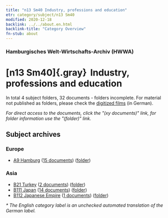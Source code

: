```yaml
---
title: "n13 Sm40 Industry, professions and education"
etr: category/subject/n13 Sm40
modified: 2020-12-18
backlink: ../../about.en.html
backlink-title: "Category Overview"
fn-stub: about
---
```


### Hamburgisches Welt-Wirtschafts-Archiv (HWWA)
# [n13 Sm40]{.gray}&#8201; Industry, professions and education&#160; 





In total 4 subject folders, 32 documents - folders incomplete.
For material not published as folders, please check the [digitized films](/film/h1_sh) (in German).

_For direct access to the documents, click the "(xy documents)" link, for folder information use the "(folder)" link._

## Subject archives



### Europe

- [A9 Hamburg](../../../geo/about.en.html#A9) (<a href="https://dfg-viewer.de/show/?tx_dlf[id]=https://pm20.zbw.eu/mets/sh/1409xx/140905/1820xx/182068/public.mets.en.xml" target="_blank">15 documents</a>) ([folder](http://purl.org/pressemappe20/folder/sh/140905,182068))

### Asia

- [B21 Turkey](../../../geo/about.en.html#B21) (<a href="https://dfg-viewer.de/show/?tx_dlf[id]=https://pm20.zbw.eu/mets/sh/1411xx/141111/1820xx/182068/public.mets.en.xml" target="_blank">2 documents</a>) ([folder](http://purl.org/pressemappe20/folder/sh/141111,182068))
- [B111 Japan](../../../geo/about.en.html#B111) (<a href="https://dfg-viewer.de/show/?tx_dlf[id]=https://pm20.zbw.eu/mets/sh/1412xx/141272/1820xx/182068/public.mets.en.xml" target="_blank">14 documents</a>) ([folder](http://purl.org/pressemappe20/folder/sh/141272,182068))
- [B112 Japanese Empire](../../../geo/about.en.html#B112) (<a href="https://dfg-viewer.de/show/?tx_dlf[id]=https://pm20.zbw.eu/mets/sh/1412xx/141273/1820xx/182068/public.mets.en.xml" target="_blank">1 documents</a>) ([folder](http://purl.org/pressemappe20/folder/sh/141273,182068))


_* The English category label is an unchecked automated translation of the German label._

